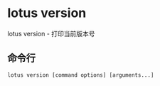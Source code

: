 # lotus version

lotus version - 打印当前版本号

## 命令行

```
lotus version [command options] [arguments...]
```

